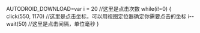 AUTODROID_DOWNLOAD=var i = 20 //这里是点击次数
while(i!=0) {
click(550, 1170) //这里是点击坐标，可以用视图定位器确定你需要点击的坐标
i--
wait(50) //这里是点击间隔，单位毫秒
}
